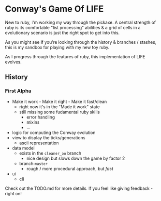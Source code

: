 # Conway's Game Of LIFE #

New to ruby, I'm working my way through the pickaxe. A central strength of ruby is its comfortable "list processing" abilities & a grid of cells in a evolutionary scenario is just the right spot to get into this.

As you might see if you're looking through the history & branches / stashes, this is my sandbox for playing with my new toy ruby.

As I progress through the features of ruby, this implementation of LIFE evolves. 

## History ##

### First Alpha ###

* Make it work - Make it right - Make it fast/clean
    * right now it's in the "Made it work" state
    * still missing some fudamental ruby skills
        * error handling
        * mixins
        * ...
* logic for computing the Conway evolution
* view to display the ticks/generations
    * ascii representation
* data model
    * exists in the `cleaner_oo` branch
        * nice design but slows down the game by factor 2
    * branch `master`
        * rough / more procedural approach, but _fast_
* ui
    * cli
    
    
Check out the TODO.md for more details. If you feel like giving feedback - right on!


    